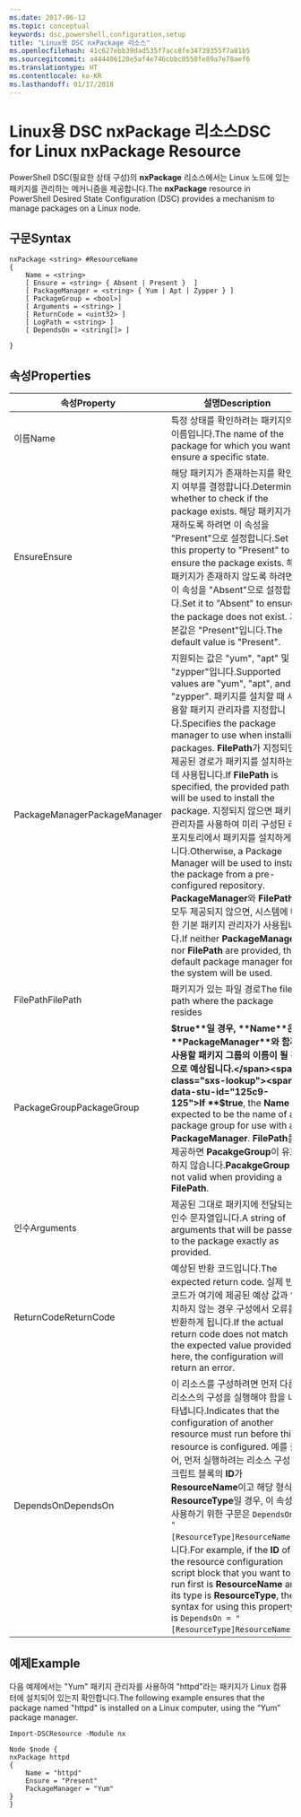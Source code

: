 ```yaml
---
ms.date: 2017-06-12
ms.topic: conceptual
keywords: dsc,powershell,configuration,setup
title: "Linux용 DSC nxPackage 리소스"
ms.openlocfilehash: 41c627ebb39dad535f7acc8fe34739355f7a81b5
ms.sourcegitcommit: a444406120e5af4e746cbbc0558fe89a7e78aef6
ms.translationtype: HT
ms.contentlocale: ko-KR
ms.lasthandoff: 01/17/2018
---
```

# <a name="dsc-for-linux-nxpackage-resource"></a><span data-ttu-id="125c9-103">Linux용 DSC nxPackage 리소스</span><span class="sxs-lookup"><span data-stu-id="125c9-103">DSC for Linux nxPackage Resource</span></span>

<span data-ttu-id="125c9-104">PowerShell DSC(필요한 상태 구성)의 **nxPackage** 리소스에서는 Linux 노드에 있는 패키지를 관리하는 메커니즘을 제공합니다.</span><span class="sxs-lookup"><span data-stu-id="125c9-104">The **nxPackage** resource in PowerShell Desired State Configuration (DSC) provides a mechanism to manage packages on a Linux node.</span></span>

## <a name="syntax"></a><span data-ttu-id="125c9-105">구문</span><span class="sxs-lookup"><span data-stu-id="125c9-105">Syntax</span></span>

```
nxPackage <string> #ResourceName
{
    Name = <string>
    [ Ensure = <string> { Absent | Present }  ]
    [ PackageManager = <string> { Yum | Apt | Zypper } ]
    [ PackageGroup = <bool>]
    [ Arguments = <string> ]
    [ ReturnCode = <uint32> ]
    [ LogPath = <string> ]
    [ DependsOn = <string[]> ]
    
}
```

## <a name="properties"></a><span data-ttu-id="125c9-106">속성</span><span class="sxs-lookup"><span data-stu-id="125c9-106">Properties</span></span>

|  <span data-ttu-id="125c9-107">속성</span><span class="sxs-lookup"><span data-stu-id="125c9-107">Property</span></span> |  <span data-ttu-id="125c9-108">설명</span><span class="sxs-lookup"><span data-stu-id="125c9-108">Description</span></span> | 
|---|---|
| <span data-ttu-id="125c9-109">이름</span><span class="sxs-lookup"><span data-stu-id="125c9-109">Name</span></span>| <span data-ttu-id="125c9-110">특정 상태를 확인하려는 패키지의 이름입니다.</span><span class="sxs-lookup"><span data-stu-id="125c9-110">The name of the package for which you want to ensure a specific state.</span></span>| 
| <span data-ttu-id="125c9-111">Ensure</span><span class="sxs-lookup"><span data-stu-id="125c9-111">Ensure</span></span>| <span data-ttu-id="125c9-112">해당 패키지가 존재하는지를 확인할지 여부를 결정합니다.</span><span class="sxs-lookup"><span data-stu-id="125c9-112">Determines whether to check if the package exists.</span></span> <span data-ttu-id="125c9-113">해당 패키지가 존재하도록 하려면 이 속성을 "Present"으로 설정합니다.</span><span class="sxs-lookup"><span data-stu-id="125c9-113">Set this property to "Present" to ensure the package exists.</span></span> <span data-ttu-id="125c9-114">해당 패키지가 존재하지 않도록 하려면 이 속성을 "Absent"으로 설정합니다.</span><span class="sxs-lookup"><span data-stu-id="125c9-114">Set it to "Absent" to ensure the package does not exist.</span></span> <span data-ttu-id="125c9-115">기본값은 "Present"입니다.</span><span class="sxs-lookup"><span data-stu-id="125c9-115">The default value is "Present".</span></span>|  
| <span data-ttu-id="125c9-116">PackageManager</span><span class="sxs-lookup"><span data-stu-id="125c9-116">PackageManager</span></span>| <span data-ttu-id="125c9-117">지원되는 값은 "yum", "apt" 및 "zypper"입니다.</span><span class="sxs-lookup"><span data-stu-id="125c9-117">Supported values are "yum", "apt", and "zypper".</span></span> <span data-ttu-id="125c9-118">패키지를 설치할 때 사용할 패키지 관리자를 지정합니다.</span><span class="sxs-lookup"><span data-stu-id="125c9-118">Specifies the package manager to use when installing packages.</span></span> <span data-ttu-id="125c9-119">**FilePath**가 지정되면, 제공된 경로가 패키지를 설치하는 데 사용됩니다.</span><span class="sxs-lookup"><span data-stu-id="125c9-119">If **FilePath** is specified, the provided path will be used to install the package.</span></span> <span data-ttu-id="125c9-120">지정되지 않으면 패키지 관리자를 사용하여 미리 구성된 리포지토리에서 패키지를 설치하게 됩니다.</span><span class="sxs-lookup"><span data-stu-id="125c9-120">Otherwise, a Package Manager will be used to install the package from a pre-configured repository.</span></span> <span data-ttu-id="125c9-121">**PackageManager**와 **FilePath**가 모두 제공되지 않으면, 시스템에 대한 기본 패키지 관리자가 사용됩니다.</span><span class="sxs-lookup"><span data-stu-id="125c9-121">If neither **PackageManager** nor **FilePath** are provided, the default package manager for the system will be used.</span></span>| 
| <span data-ttu-id="125c9-122">FilePath</span><span class="sxs-lookup"><span data-stu-id="125c9-122">FilePath</span></span>| <span data-ttu-id="125c9-123">패키지가 있는 파일 경로</span><span class="sxs-lookup"><span data-stu-id="125c9-123">The file path where the package resides</span></span>| 
| <span data-ttu-id="125c9-124">PackageGroup</span><span class="sxs-lookup"><span data-stu-id="125c9-124">PackageGroup</span></span>| <span data-ttu-id="125c9-125">**$true**일 경우, **Name**은 **PackageManager**와 함께 사용할 패키지 그룹의 이름이 될 것으로 예상됩니다.</span><span class="sxs-lookup"><span data-stu-id="125c9-125">If **$true**, the **Name** is expected to be the name of a package group for use with a **PackageManager**.</span></span> <span data-ttu-id="125c9-126">**FilePath**를 제공하면 **PacakgeGroup**이 유효하지 않습니다.</span><span class="sxs-lookup"><span data-stu-id="125c9-126">**PacakgeGroup** is not valid when providing a **FilePath**.</span></span>| 
| <span data-ttu-id="125c9-127">인수</span><span class="sxs-lookup"><span data-stu-id="125c9-127">Arguments</span></span>| <span data-ttu-id="125c9-128">제공된 그대로 패키지에 전달되는 인수 문자열입니다.</span><span class="sxs-lookup"><span data-stu-id="125c9-128">A string of arguments that will be passed to the package exactly as provided.</span></span>| 
| <span data-ttu-id="125c9-129">ReturnCode</span><span class="sxs-lookup"><span data-stu-id="125c9-129">ReturnCode</span></span>| <span data-ttu-id="125c9-130">예상된 반환 코드입니다.</span><span class="sxs-lookup"><span data-stu-id="125c9-130">The expected return code.</span></span> <span data-ttu-id="125c9-131">실제 반환 코드가 여기에 제공된 예상 값과 일치하지 않는 경우 구성에서 오류를 반환하게 됩니다.</span><span class="sxs-lookup"><span data-stu-id="125c9-131">If the actual return code does not match the expected value provided here, the configuration will return an error.</span></span>| 
| <span data-ttu-id="125c9-132">DependsOn</span><span class="sxs-lookup"><span data-stu-id="125c9-132">DependsOn</span></span> | <span data-ttu-id="125c9-133">이 리소스를 구성하려면 먼저 다른 리소스의 구성을 실행해야 함을 나타냅니다.</span><span class="sxs-lookup"><span data-stu-id="125c9-133">Indicates that the configuration of another resource must run before this resource is configured.</span></span> <span data-ttu-id="125c9-134">예를 들어, 먼저 실행하려는 리소스 구성 스크립트 블록의 **ID**가 **ResourceName**이고 해당 형식이 **ResourceType**일 경우, 이 속성을 사용하기 위한 구문은 `DependsOn = "[ResourceType]ResourceName"`입니다.</span><span class="sxs-lookup"><span data-stu-id="125c9-134">For example, if the **ID** of the resource configuration script block that you want to run first is **ResourceName** and its type is **ResourceType**, the syntax for using this property is `DependsOn = "[ResourceType]ResourceName"`.</span></span>| 

## <a name="example"></a><span data-ttu-id="125c9-135">예제</span><span class="sxs-lookup"><span data-stu-id="125c9-135">Example</span></span>

<span data-ttu-id="125c9-136">다음 예제에서는 "Yum" 패키지 관리자를 사용하여 "httpd"라는 패키지가 Linux 컴퓨터에 설치되어 있는지 확인합니다.</span><span class="sxs-lookup"><span data-stu-id="125c9-136">The following example ensures that the package named "httpd" is installed on a Linux computer, using the “Yum” package manager.</span></span>

```
Import-DSCResource -Module nx 

Node $node {
nxPackage httpd
{
    Name = "httpd"
    Ensure = "Present"
    PackageManager = "Yum"
}
}
```

